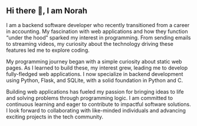 ## Hi there 👋, I am Norah 

I am a backend software developer who recently transitioned from a career in accounting. My fascination with web applications and how they function “under the hood” sparked my interest in programming. From sending emails to streaming videos, my curiosity about the technology driving these features led me to explore coding.

My programming journey began with a simple curiosity about static web pages. As I learned to build these, my interest grew, leading me to develop fully-fledged web applications. I now specialize in backend development using Python, Flask, and SQLite, with a solid foundation in Python and C.

Building web applications has fueled my passion for bringing ideas to life and solving problems through programming logic. I am committed to continuous learning and eager to contribute to impactful software solutions. I look forward to collaborating with like-minded individuals and advancing exciting projects in the tech community.
<!--
**norahariokot/norahariokot** is a ✨ _special_ ✨ repository because its `README.md` (this file) appears on your GitHub profile.

Here are some ideas to get you started:

- 🔭 I’m currently working on ...
- 🌱 I’m currently learning ...
- 👯 I’m looking to collaborate on ...
- 🤔 I’m looking for help with ...
- 💬 Ask me about ...
- 📫 How to reach me: ...
- 😄 Pronouns: ...
- ⚡ Fun fact: ...
-->

